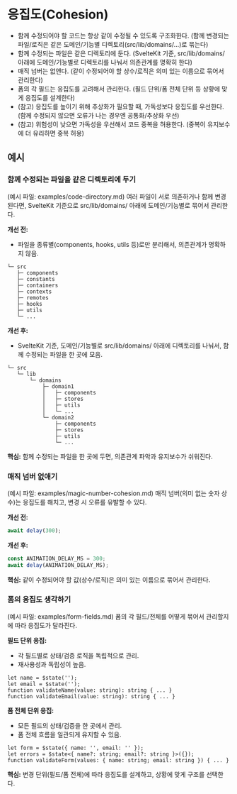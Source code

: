 # 응집도(Cohesion)

- 함께 수정되어야 할 코드는 항상 같이 수정될 수 있도록 구조화한다. (함께 변경되는 파일/로직은 같은 도메인/기능별 디렉토리(src/lib/domains/...)로 묶는다)
- 함께 수정되는 파일은 같은 디렉토리에 둔다. (SvelteKit 기준, src/lib/domains/ 아래에 도메인/기능별로 디렉토리를 나눠서 의존관계를 명확히 한다)
- 매직 넘버는 없앤다. (같이 수정되어야 할 상수/로직은 의미 있는 이름으로 묶어서 관리한다)
- 폼의 각 필드는 응집도를 고려해서 관리한다. (필드 단위/폼 전체 단위 등 상황에 맞게 응집도를 설계한다)
- (참고) 응집도를 높이기 위해 추상화가 필요할 때, 가독성보다 응집도를 우선한다. (함께 수정되지 않으면 오류가 나는 경우엔 공통화/추상화 우선)
- (참고) 위험성이 낮으면 가독성을 우선해서 코드 중복을 허용한다. (중복이 유지보수에 더 유리하면 중복 허용)

## 예시

### 함께 수정되는 파일을 같은 디렉토리에 두기
(예시 파일: examples/code-directory.md)
여러 파일이 서로 의존하거나 함께 변경된다면, SvelteKit 기준으로 src/lib/domains/ 아래에 도메인/기능별로 묶어서 관리한다.

**개선 전:**
- 파일을 종류별(components, hooks, utils 등)로만 분리해서, 의존관계가 명확하지 않음.

```text
└─ src
   ├─ components
   ├─ constants
   ├─ containers
   ├─ contexts
   ├─ remotes
   ├─ hooks
   ├─ utils
   └─ ...
```

**개선 후:**
- SvelteKit 기준, 도메인/기능별로 src/lib/domains/ 아래에 디렉토리를 나눠서, 함께 수정되는 파일을 한 곳에 모음.

```text
└─ src
   └─ lib
       └─ domains
           ├─ domain1
           │   ├─ components
           │   ├─ stores
           │   ├─ utils
           │   └─ ...
           └─ domain2
               ├─ components
               ├─ stores
               ├─ utils
               └─ ...
```

**핵심:**
함께 수정되는 파일을 한 곳에 두면, 의존관계 파악과 유지보수가 쉬워진다.

### 매직 넘버 없애기
(예시 파일: examples/magic-number-cohesion.md)
매직 넘버(의미 없는 숫자 상수)는 응집도를 해치고, 변경 시 오류를 유발할 수 있다.

**개선 전:**
```js
await delay(300);
```

**개선 후:**
```js
const ANIMATION_DELAY_MS = 300;
await delay(ANIMATION_DELAY_MS);
```

**핵심:**
같이 수정되어야 할 값(상수/로직)은 의미 있는 이름으로 묶어서 관리한다.

### 폼의 응집도 생각하기
(예시 파일: examples/form-fields.md)
폼의 각 필드/전체를 어떻게 묶어서 관리할지에 따라 응집도가 달라진다.

**필드 단위 응집:**
- 각 필드별로 상태/검증 로직을 독립적으로 관리.
- 재사용성과 독립성이 높음.

```svelte
let name = $state('');
let email = $state('');
function validateName(value: string): string { ... }
function validateEmail(value: string): string { ... }
```

**폼 전체 단위 응집:**
- 모든 필드의 상태/검증을 한 곳에서 관리.
- 폼 전체 흐름을 일관되게 유지할 수 있음.

```svelte
let form = $state({ name: '', email: '' });
let errors = $state<{ name?: string; email?: string }>({});
function validateForm(values: { name: string; email: string }) { ... }
```

**핵심:**
변경 단위(필드/폼 전체)에 따라 응집도를 설계하고, 상황에 맞게 구조를 선택한다. 